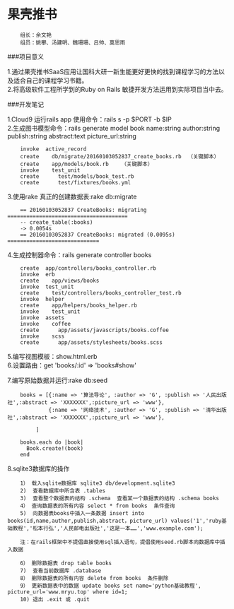 果壳推书
===========================================
		组长：余文艳
		组员：姚攀、汤建明、魏珊珊、吕帅、莫思雨

###项目意义

1.通过果壳推书SaaS应用让国科大研一新生能更好更快的找到课程学习的方法以及适合自己的课程学习书籍。<br>
2.将高级软件工程所学到的Ruby on Rails 敏捷开发方法运用到实际项目当中去。<br>


###开发笔记

1.Cloud9 运行rails app 使用命令：rails s -p  $PORT   -b $IP<br>
2.生成图书模型命令：rails generate model book name:string author:string publish:string abstract:text picture_url:string   

		invoke  active_record
		create    db/migrate/20160103052837_create_books.rb  （关键脚本）
		create    app/models/book.rb    （关键脚本）
		invoke    test_unit
		create      test/models/book_test.rb
		create      test/fixtures/books.yml
		
3.使用rake 真正的创建数据表:rake db:migrate

		== 20160103052837 CreateBooks: migrating ======================================
		-- create_table(:books)
   		-> 0.0054s
		== 20160103052837 CreateBooks: migrated (0.0095s) =============================
      

4.生成控制器命令：rails generate controller books

		create  app/controllers/books_controller.rb
		invoke  erb
		create    app/views/books
		invoke  test_unit
		create    test/controllers/books_controller_test.rb
		invoke  helper
		create    app/helpers/books_helper.rb
		invoke    test_unit
		invoke  assets
		invoke    coffee
		create      app/assets/javascripts/books.coffee
		invoke    scss
		create      app/assets/stylesheets/books.scss
		
5.编写视图模板：show.html.erb<br>
6.设置路由：get 'books/:id' => 'books#show'<br>

7.编写原始数据并运行:rake db:seed

		books = [{:name => '算法导论', :author => 'G', :publish => '人民出版社',:abstract => 'XXXXXXX',:picture_url => 'www'},
		    	 {:name => '网络技术', :author => 'G', :publish => '清华出版社',:abstract => 'XXXXXXX',:picture_url => 'www'},
		
		  	 ]
		
		books.each do |book|
		  Book.create!(book)
		end
		
8.sqlite3数据库的操作

		1） 载入sqlite数据库 sqlite3 db/development.sqlite3
		2)  查看数据库中所含表 .tables
		3)  查看整个数据表的结构 .schema  查看某一个数据表的结构 .schema books
		4） 查询数据表的所有内容 select * from books  条件查询 
		5)  向数据表books中插入一条数据 insert into books(id,name,author,publish,abstract，picture_url) values('1','ruby基础教程','松本行弘','人民邮电出版社','这是一本……','www.example.com');
		
		注：在rails框架中不提倡直接使用sql插入语句，提倡使用seed.rb脚本向数据库中插入数据
		
		6） 删除数据表 drop table books
		7)  查看当前数据库 .database
		8） 删除数据表的所有内容 delete from books  条件删除
		9） 更新数据表中的数据 update books set name='python基础教程', picture_url='www.mryu.top' where id=1;
		10) 退出 .exit 或 .quit
		
